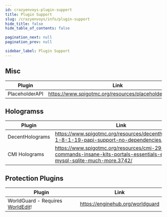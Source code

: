 ```yaml
---
id: crazyenvoys-plugin-support
title: Plugin Support
slug: /crazyenvoys/info/plugin-support
hide_title: false
hide_table_of_contents: false

pagination_next: null
pagination_prev: null

sidebar_label: Plugin Support
---
```

## Misc
| Plugin         | Link                                                              |
|----------------|-------------------------------------------------------------------|
| PlaceholderAPI | https://www.spigotmc.org/resources/placeholderapi.6245/           |

## Hologramss
| Plugin           |  Link                                                                                                                                  |
|------------------|----------------------------------------------------------------------------------------------------------------------------------------|
| DecentHolograms  | https://www.spigotmc.org/resources/decentholograms-1-8-1-19-papi-support-no-dependencies.96927/                                        |
| CMI Holograms    | https://www.spigotmc.org/resources/cmi-298-commands-insane-kits-portals-essentials-economy-mysql-sqlite-much-more.3742/                |

## Protection Plugins
| Plugin                           | Link                                                                                    |
|----------------------------------|-----------------------------------------------------------------------------------------|
| WorldGuard - Requires [WorldEdit](https://enginehub.org/worldedit)! | https://enginehub.org/worldguard                     |